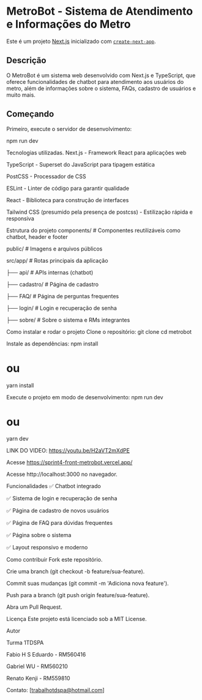# MetroBot - Sistema de Atendimento e Informações do Metro

Este é um projeto [Next.js](https://nextjs.org/) inicializado com [`create-next-app`](https://nextjs.org/docs/app/api-reference/create-next-app).

## Descrição

O MetroBot é um sistema web desenvolvido com Next.js e TypeScript, que oferece funcionalidades de chatbot para atendimento aos usuários do metro, além de informações sobre o sistema, FAQs, cadastro de usuários e muito mais.

## Começando

Primeiro, execute o servidor de desenvolvimento:

npm run dev

Tecnologias utilizadas.
Next.js - Framework React para aplicações web

TypeScript - Superset do JavaScript para tipagem estática

PostCSS - Processador de CSS

ESLint - Linter de código para garantir qualidade

React - Biblioteca para construção de interfaces

Tailwind CSS (presumido pela presença de postcss) - Estilização rápida e responsiva

Estrutura do projeto
components/       # Componentes reutilizáveis como chatbot, header e footer

public/           # Imagens e arquivos públicos

src/app/          # Rotas principais da aplicação

  ├── api/        # APIs internas (chatbot)
  
  ├── cadastro/   # Página de cadastro
  
  ├── FAQ/        # Página de perguntas frequentes
  
  ├── login/      # Login e recuperação de senha
  
  ├── sobre/      # Sobre o sistema e RMs integrantes

Como instalar e rodar o projeto
Clone o repositório:
git clone <Sprint4-Front-metrobot>
cd metrobot

Instale as dependências:
npm install
# ou
yarn install

Execute o projeto em modo de desenvolvimento:
npm run dev
# ou
yarn dev

LINK DO VIDEO: https://youtu.be/H2aVT2mXdPE

Acesse https://sprint4-front-metrobot.vercel.app/

Acesse http://localhost:3000 no navegador.

Funcionalidades
✅ Chatbot integrado

✅ Sistema de login e recuperação de senha

✅ Página de cadastro de novos usuários

✅ Página de FAQ para dúvidas frequentes

✅ Página sobre o sistema

✅ Layout responsivo e moderno

Como contribuir
Fork este repositório.

Crie uma branch (git checkout -b feature/sua-feature).

Commit suas mudanças (git commit -m 'Adiciona nova feature').

Push para a branch (git push origin feature/sua-feature).

Abra um Pull Request.

Licença
Este projeto está licenciado sob a MIT License.

Autor

Turma 1TDSPA

Fabio H S Eduardo - RM560416

Gabriel WU - RM560210

Renato Kenji - RM559810

Contato: [trabalhotdspa@hotmail.com]


